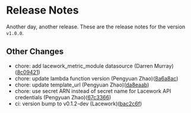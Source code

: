 # Release Notes
Another day, another release. These are the release notes for the version `v1.0.0`.

## Other Changes
* chore: add lacework_metric_module datasource (Darren Murray)([8c09421](https://github.com/lacework/terraform-aws-org-configuration/commit/8c0942147216bf61b71e9105c950d0fdfda23120))
* chore: update lambda function version (Pengyuan Zhao)([8a6a8ac](https://github.com/lacework/terraform-aws-org-configuration/commit/8a6a8ac6e9369496498176cccf1e98cf5e8d2329))
* chore: update template_url (Pengyuan Zhao)([da8eaab](https://github.com/lacework/terraform-aws-org-configuration/commit/da8eaababc45450a3e1df4618897751fa3f8e467))
* chore: use secret ARN instead of secret name for Lacework API credentials (Pengyuan Zhao)([67c3366](https://github.com/lacework/terraform-aws-org-configuration/commit/67c3366db495acbf668a60849bd9a9fe304865a7))
* ci: version bump to v0.1.2-dev (Lacework)([bac2c6f](https://github.com/lacework/terraform-aws-org-configuration/commit/bac2c6ffd34445a41de9997c28693611699213b4))
